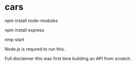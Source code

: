 # cars

npm install node-modules

npm install express

nmp start

Node.js is requred to run this.

Full disclaimer this was first time buliding an API from scratch.
